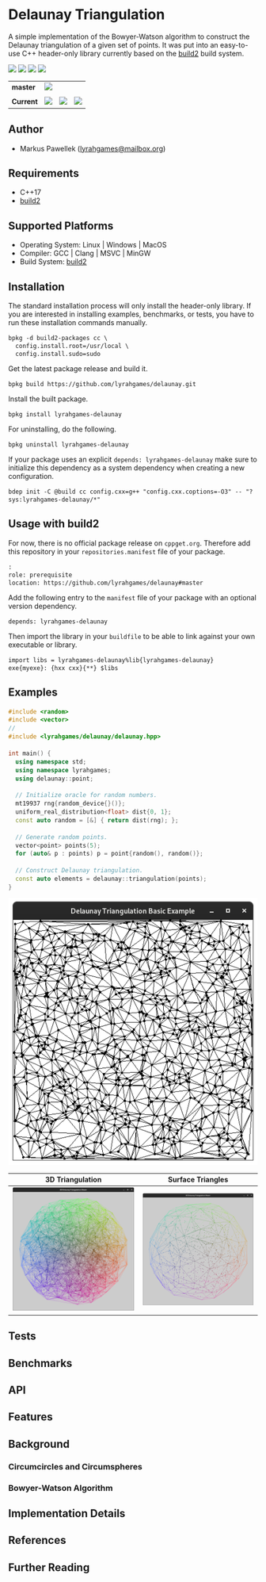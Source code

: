 # Delaunay Triangulation

A simple implementation of the Bowyer-Watson algorithm to construct the Delaunay triangulation of a given set of points.
It was put into an easy-to-use C++ header-only library currently based on the [build2](https://build2.org/) build system.


![](https://img.shields.io/github/languages/top/lyrahgames/delaunay.svg?style=for-the-badge)
![](https://img.shields.io/github/languages/code-size/lyrahgames/delaunay.svg?style=for-the-badge)
![](https://img.shields.io/github/repo-size/lyrahgames/delaunay.svg?style=for-the-badge)
![](https://img.shields.io/github/license/lyrahgames/delaunay.svg?style=for-the-badge&color=blue)
<!-- [![Website lyrahgames.github.io/pxart](https://img.shields.io/website/https/lyrahgames.github.io/pxart.svg?down_message=offline&label=Documentation&style=for-the-badge&up_color=blue&up_message=online)](https://lyrahgames.github.io/pxart) -->

<b>
<table>
    <tr>
        <td>
            master
        </td>
        <td>
            <a href="https://github.com/lyrahgames/delaunay">
                <img src="https://img.shields.io/github/last-commit/lyrahgames/delaunay/master.svg?logo=github&logoColor=white">
            </a>
        </td>    
        <td>
            <!-- <a href="https://circleci.com/gh/lyrahgames/delaunay/tree/master"><img src="https://circleci.com/gh/lyrahgames/delaunay/tree/master.svg?style=svg"></a> -->
        </td>
        <td>
            <!-- <a href="https://codecov.io/gh/lyrahgames/delaunay">
              <img src="https://codecov.io/gh/lyrahgames/delaunay/branch/master/graph/badge.svg" />
            </a> -->
        </td>
    </tr>
    <tr>
        <td>
        </td>
    </tr>
    <tr>
        <td>
            Current
        </td>
        <td>
            <a href="https://github.com/lyrahgames/delaunay">
                <img src="https://img.shields.io/github/commit-activity/y/lyrahgames/delaunay.svg?logo=github&logoColor=white">
            </a>
        </td>
        <!-- <td>
            <img src="https://img.shields.io/github/release/lyrahgames/delaunay.svg?logo=github&logoColor=white">
        </td>
        <td>
            <img src="https://img.shields.io/github/release-pre/lyrahgames/delaunay.svg?label=pre-release&logo=github&logoColor=white">
        </td> -->
        <td>
            <img src="https://img.shields.io/github/tag/lyrahgames/delaunay.svg?logo=github&logoColor=white">
        </td>
        <td>
            <img src="https://img.shields.io/github/tag-date/lyrahgames/delaunay.svg?label=latest%20tag&logo=github&logoColor=white">
        </td>
    </tr>
</table>
</b>

## Author
- Markus Pawellek (lyrahgames@mailbox.org)

## Requirements
- C++17
- [build2](https://build2.org/)

## Supported Platforms
- Operating System: Linux | Windows | MacOS
- Compiler: GCC | Clang | MSVC | MinGW
- Build System: [build2](https://build2.org/)

## Installation
The standard installation process will only install the header-only library.
If you are interested in installing examples, benchmarks, or tests, you have to run these installation commands manually.

    bpkg -d build2-packages cc \
      config.install.root=/usr/local \
      config.install.sudo=sudo

Get the latest package release and build it.

    bpkg build https://github.com/lyrahgames/delaunay.git

Install the built package.

    bpkg install lyrahgames-delaunay

For uninstalling, do the following.

    bpkg uninstall lyrahgames-delaunay

If your package uses an explicit `depends: lyrahgames-delaunay` make sure to initialize this dependency as a system dependency when creating a new configuration.

    bdep init -C @build cc config.cxx=g++ "config.cxx.coptions=-O3" -- "?sys:lyrahgames-delaunay/*"

## Usage with build2
For now, there is no official package release on `cppget.org`.
Therefore add this repository in your `repositories.manifest` file of your package.

    :
    role: prerequisite
    location: https://github.com/lyrahgames/delaunay#master

Add the following entry to the `manifest` file of your package with an optional version dependency.

    depends: lyrahgames-delaunay

Then import the library in your `buildfile` to be able to link against your own executable or library.

    import libs = lyrahgames-delaunay%lib{lyrahgames-delaunay}
    exe{myexe}: {hxx cxx}{**} $libs

## Examples

```c++
#include <random>
#include <vector>
//
#include <lyrahgames/delaunay/delaunay.hpp>

int main() {
  using namespace std;
  using namespace lyrahgames;
  using delaunay::point;

  // Initialize oracle for random numbers.
  mt19937 rng{random_device{}()};
  uniform_real_distribution<float> dist{0, 1};
  const auto random = [&] { return dist(rng); };

  // Generate random points.
  vector<point> points(5);
  for (auto& p : points) p = point{random(), random()};

  // Construct Delaunay triangulation.
  const auto elements = delaunay::triangulation(points);
}
```

![](docs/images/random_points_2d.png)

|3D Triangulation | Surface Triangles |
|---|---|
| ![](docs/images/random_points_3d.png) | ![](docs/images/random_points_3d_surface.png) |

## Tests

## Benchmarks

## API

## Features

## Background
### Circumcircles and Circumspheres
### Bowyer-Watson Algorithm

## Implementation Details

## References

## Further Reading
